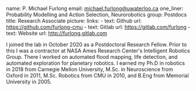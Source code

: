 name: P. Michael Furlong
email: michael.furlong@uwaterloo.ca
one_liner: Probability Modelling and Action Selection, Neurorobotics
group: Postdocs
title: Research Associate
picture: 
links:
    - text: Github
      url: https://github.com/furlong-cmu
    - text: Gitlab
      url: https://gitlab.com/furlong
    - text: Website
      url: http://furlong.gitlab.com
 
I joined the lab in October 2020 as a Postdoctoral Research Fellow.  Prior to this I was a contractor at NASA Ames Research Center's Intelligent Robotics Group. There I worked on automated flood mapping, life detection, and automated exploration for planetary robotics.
I earned my Ph.D in robotics in 2018 from Carnegie Mellon University, M.Sc. in Neuroscience from Oxford in 2011, M.Sc. Robotics from CMU in 2010, and B.Eng from Memorial University in 2005.
